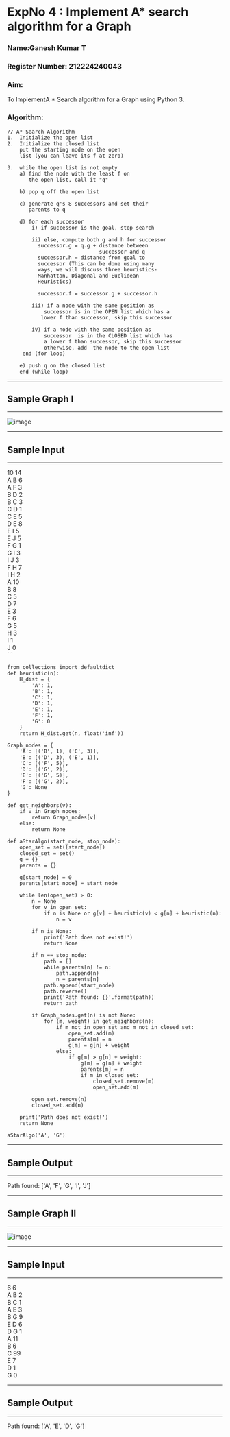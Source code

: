 <h1>ExpNo 4 : Implement A* search algorithm for a Graph</h1> 
<h3>Name:Ganesh Kumar T      </h3>
<h3>Register Number: 212224240043          </h3>
<H3>Aim:</H3>
<p>To ImplementA * Search algorithm for a Graph using Python 3.</p>
<H3>Algorithm:</H3>

``````
// A* Search Algorithm
1.  Initialize the open list
2.  Initialize the closed list
    put the starting node on the open 
    list (you can leave its f at zero)

3.  while the open list is not empty
    a) find the node with the least f on 
       the open list, call it "q"

    b) pop q off the open list
  
    c) generate q's 8 successors and set their 
       parents to q
   
    d) for each successor
        i) if successor is the goal, stop search
        
        ii) else, compute both g and h for successor
          successor.g = q.g + distance between 
                              successor and q
          successor.h = distance from goal to 
          successor (This can be done using many 
          ways, we will discuss three heuristics- 
          Manhattan, Diagonal and Euclidean 
          Heuristics)
          
          successor.f = successor.g + successor.h

        iii) if a node with the same position as 
            successor is in the OPEN list which has a 
           lower f than successor, skip this successor

        iV) if a node with the same position as 
            successor  is in the CLOSED list which has
            a lower f than successor, skip this successor
            otherwise, add  the node to the open list
     end (for loop)
  
    e) push q on the closed list
    end (while loop)

``````

<hr>
<h2>Sample Graph I</h2>
<hr>

![image](https://github.com/natsaravanan/19AI405FUNDAMENTALSOFARTIFICIALINTELLIGENCE/assets/87870499/b1377c3f-011a-4c0f-a843-516842ae056a)

<hr>
<h2>Sample Input</h2>
<hr>
10 14 <br>
A B 6 <br>
A F 3 <br>
B D 2 <br>
B C 3 <br>
C D 1 <br>
C E 5 <br>
D E 8 <br>
E I 5 <br>
E J 5 <br>
F G 1 <br>
G I 3 <br>
I J 3 <br>
F H 7 <br>
I H 2 <br>
A 10 <br>
B 8 <br>
C 5 <br>
D 7 <br>
E 3 <br>
F 6 <br>
G 5 <br>
H 3 <br>
I 1 <br>
J 0 <br>
```

    from collections import defaultdict
    def heuristic(n):
        H_dist = {
            'A': 1,
            'B': 1,
            'C': 1,
            'D': 1,
            'E': 1,
            'F': 1,
            'G': 0
        }
        return H_dist.get(n, float('inf'))

    Graph_nodes = {
        'A': [('B', 1), ('C', 3)],
        'B': [('D', 3), ('E', 1)],
        'C': [('F', 5)],
        'D': [('G', 2)],
        'E': [('G', 5)],
        'F': [('G', 2)],
        'G': None
    }

    def get_neighbors(v):
        if v in Graph_nodes:
            return Graph_nodes[v]
        else:
            return None

    def aStarAlgo(start_node, stop_node):
        open_set = set([start_node])
        closed_set = set()
        g = {}
        parents = {}
        
        g[start_node] = 0
        parents[start_node] = start_node
        
        while len(open_set) > 0:
            n = None
            for v in open_set:
                if n is None or g[v] + heuristic(v) < g[n] + heuristic(n):
                    n = v
            
            if n is None:
                print('Path does not exist!')
                return None
            
            if n == stop_node:
                path = []
                while parents[n] != n:
                    path.append(n)
                    n = parents[n]
                path.append(start_node)
                path.reverse()
                print('Path found: {}'.format(path))
                return path

            if Graph_nodes.get(n) is not None:
                for (m, weight) in get_neighbors(n):
                    if m not in open_set and m not in closed_set:
                        open_set.add(m)
                        parents[m] = n
                        g[m] = g[n] + weight
                    else:
                        if g[m] > g[n] + weight:
                            g[m] = g[n] + weight
                            parents[m] = n
                            if m in closed_set:
                                closed_set.remove(m)
                                open_set.add(m)

            open_set.remove(n)
            closed_set.add(n)
        
        print('Path does not exist!')
        return None

    aStarAlgo('A', 'G')

<hr>
<h2>Sample Output</h2>
<hr>
Path found: ['A', 'F', 'G', 'I', 'J']


<hr>
<h2>Sample Graph II</h2>
<hr>

![image](https://github.com/natsaravanan/19AI405FUNDAMENTALSOFARTIFICIALINTELLIGENCE/assets/87870499/acbb09cb-ed39-48e5-a59b-2f8d61b978a3)


<hr>
<h2>Sample Input</h2>
<hr>
6 6 <br>
A B 2 <br>
B C 1 <br>
A E 3 <br>
B G 9 <br>
E D 6 <br>
D G 1 <br>
A 11 <br>
B 6 <br>
C 99 <br>
E 7 <br>
D 1 <br>
G 0 <br>
<hr>
<h2>Sample Output</h2>
<hr>
Path found: ['A', 'E', 'D', 'G']
